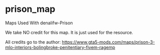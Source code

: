# prison_map
Maps Used With denalifw-Prison

We take NO credit for this map. It is just used for the resource.

All credits go to the author: https://www.gta5-mods.com/maps/prison-3-mlo-interiors-bolingbroke-penitentiary-fivem-ragemp